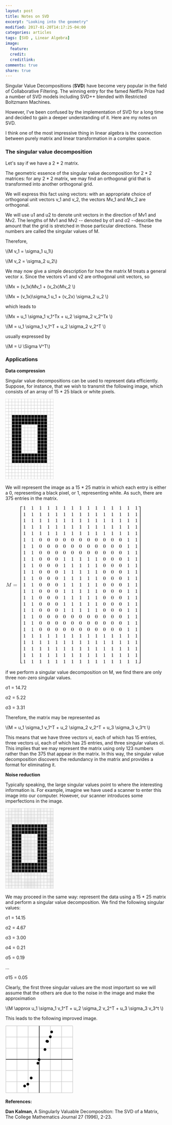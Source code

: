 ```yaml
---
layout: post
title: Notes on SVD
excerpt: "Looking into the geometry"
modified: 2017-01-20T14:17:25-04:00
categories: articles
tags: [SVD , Linear Algebra]
image:
  feature: 
  credit: 
  creditlink: 
comments: true
share: true
---
```


<script type="text/javascript" src="http://cdn.mathjax.org/mathjax/latest/MathJax.js?config=default"></script>


Singular Value Decompositions (**SVD**) have become very popular in the field of Collaborative Filtering. The winning entry for the famed Netflix Prize had a number of SVD models including SVD++ blended with Restricted Boltzmann Machines. 

However, I've been confused by the implementation of SVD for a long time and decided to gain a deeper understanding of it. Here are my notes on SVD.

I think one of the most impressive thing in linear algebra is the connection between purely matrix and linear transformation in a complex space. 

### The singular value decomposition



Let's say if we have a 2 * 2 matrix. 

The geometric essence of the singular value decomposition for 2 * 2 matrices: for any 2 * 2 matrix, we may find an orthogonal grid that is transformed into another orthogonal grid.

We will express this fact using vectors: with an appropriate choice of orthogonal unit vectors v_1 and v_2, the vectors Mv_1 and Mv_2 are orthogonal. 

We will use u1 and u2 to denote unit vectors in the direction of Mv1 and Mv2. The lengths of Mv1 and Mv2 -- denoted by σ1 and σ2 --describe the amount that the grid is stretched in those particular directions. These numbers are called the singular values of M. 

Therefore, 

\\(M v_1 = \sigma_1 u_1\\)

\\(M v_2 = \sigma_2 u_2\\)

We may now give a simple description for how the matrix M treats a general vector x. Since the vectors v1 and v2 are orthogonal unit vectors, so


\\(Mx = (v_1x)Mv_1 + (v_2x)Mv_2    \\)

\\(Mx = (v_1x)\sigma_1 u_1 + (v_2x) \sigma_2 u_2    \\)


which leads to 

\\(Mx = u_1 \sigma_1 v_1^Tx + u_2 \sigma_2 v_2^Tx    \\)

\\(M = u_1 \sigma_1 v_1^T + u_2 \sigma_2 v_2^T    \\)

usually expressed by 

\\(M = U \Sigma V^T\\)





### Applications

**Data compression**

Singular value decompositions can be used to represent data efficiently. Suppose, for instance, that we wish to transmit the following image, which consists of an array of 15 * 25 black or white pixels.

<img src="/images/svd/1.gif" alt="image">

We will represent the image as a 15 * 25 matrix in which each entry is either a 0, representing a black pixel, or 1, representing white. As such, there are 375 entries in the matrix.


<img src="/images/svd/2.gif" alt="image">

if we perform a singular value decomposition on M, we find there are only three non-zero singular values.

 

σ1 = 14.72 

σ2 = 5.22 

σ3 = 3.31


Therefore, the matrix may be represented as

\\(M = u_1 \sigma_1 v_1^T + u_2 \sigma_2 v_2^T  + u_3 \sigma_3 v_3^t  \\)

This means that we have three vectors vi, each of which has 15 entries, three vectors ui, each of which has 25 entries, and three singular values σi. This implies that we may represent the matrix using only 123 numbers rather than the 375 that appear in the matrix. In this way, the singular value decomposition discovers the redundancy in the matrix and provides a format for eliminating it.


**Noise reduction** 

Typically speaking, the large singular values point to where the interesting information is. For example, imagine we have used a scanner to enter this image into our computer. However, our scanner introduces some imperfections in the image.


 <img src="/images/svd/3.gif" alt="image">


We may proceed in the same way: represent the data using a 15 * 25 matrix and perform a singular value decomposition. We find the following singular values:

 

σ1 = 14.15 

σ2 = 4.67 

σ3 = 3.00 

σ4 = 0.21 

σ5 = 0.19 

... 

σ15 = 0.05 

Clearly, the first three singular values are the most important so we will assume that the others are due to the noise in the image and make the approximation

 

\\(M \approx u_1 \sigma_1 v_1^T + u_2 \sigma_2 v_2^T  + u_3 \sigma_3 v_3^t  \\)


This leads to the following improved image.

 <img src="/images/svd/4.gif" alt="image">



**References:**

**Dan Kalman**, A Singularly Valuable Decomposition: The SVD of a Matrix, The College Mathematics Journal 27 (1996), 2-23. 




